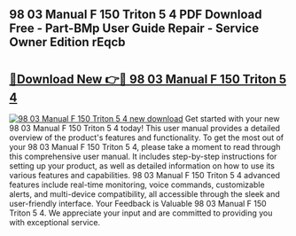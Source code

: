 ## 98 03 Manual F 150 Triton 5 4 PDF Download Free - Part-BMp User Guide Repair - Service Owner Edition rEqcb

# <h2><a href="http://bc68902.oget.top/?id=98+03+Manual+F+150+Triton+5+4">🔗Download New 👉🔴 98 03 Manual F 150 Triton 5 4</a></h2>

[![98 03 Manual F 150 Triton 5 4 new download](https://i.imgur.com/5g1atiW.png)](http://bc68902.oget.top/?id=98+03+Manual+F+150+Triton+5+4)
Get started with your new 98 03 Manual F 150 Triton 5 4 today! This user manual provides a detailed overview of the product's features and functionality. To get the most out of your 98 03 Manual F 150 Triton 5 4, please take a moment to read through this comprehensive user manual. It includes step-by-step instructions for setting up your product, as well as detailed information on how to use its various features and capabilities. 98 03 Manual F 150 Triton 5 4 advanced features include real-time monitoring, voice commands, customizable alerts, and multi-device compatibility, all accessible through the sleek and user-friendly interface. Your Feedback is Valuable 98 03 Manual F 150 Triton 5 4. We appreciate your input and are committed to providing you with exceptional service.

